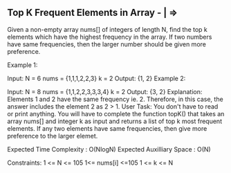 Top K Frequent Elements in Array - |  =>
------------------------------------


Given a non-empty array nums[] of integers of length N, find the top k elements which have the highest frequency in the array. If two numbers have same frequencies, then the larger number should be given more preference.

Example 1:

Input:
N = 6
nums = {1,1,1,2,2,3}
k = 2
Output: {1, 2}
Example 2:

Input:
N = 8
nums = {1,1,2,2,3,3,3,4}
k = 2
Output: {3, 2}
Explanation: Elements 1 and 2 have the
same frequency ie. 2. Therefore, in this
case, the answer includes the element 2
as 2 > 1.
User Task:
You don't have to read or print anything. You will have to complete the function topK() that takes an array nums[] and integer k as input and returns a list of top k most frequent elements. If any two elements have same frequencies, then give more preference to the larger elemet.

Expected Time Complexity : O(NlogN)
Expected Auxilliary Space : O(N)

Constraints:
1 <= N <= 105
1<= nums[i] <=105
1 <= k <= N


